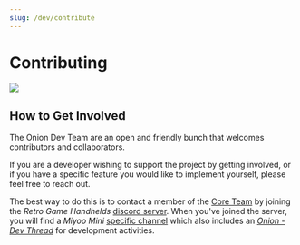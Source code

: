 ```yaml
---
slug: /dev/contribute
---
```


# Contributing

![](https://user-images.githubusercontent.com/7110113/184558441-dc2783c1-0447-489d-9bde-b99d63b6d4b7.png)


## How to Get Involved

The Onion Dev Team are an open and friendly bunch that welcomes contributors and collaborators.

If you are a developer wishing to support the project by getting involved, or if you have a specific feature you would like to implement yourself, please feel free to reach out.

The best way to do this is to contact a member of the [Core Team](/about) by joining the _Retro Game Handhelds_ [discord server](https://discord.gg/Jd2azKX).
When you've joined the server, you will find a _Miyoo Mini_ [specific channel](https://discord.com/channels/529983248114122762/891336865540620338/) which also includes an [_Onion - Dev Thread_](https://discord.com/channels/529983248114122762/1007796369785897090) for development activities.
